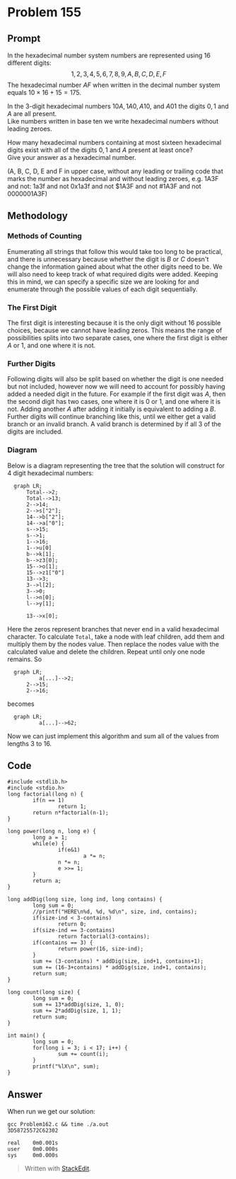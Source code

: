 ﻿# Problem 155
## Prompt 
In the hexadecimal number system numbers are represented using $16$ different digits: $$1,2,3,4,5,6,7,8,9,A,B,C,D,E,F$$ The hexadecimal number $AF$ when written in the decimal number system equals $10\times16+15=175$.

In the $3$-digit hexadecimal numbers $10A, 1A0, A10,$ and $A01$ the digits $0, 1$ and $A$ are all present.  
Like numbers written in base ten we write hexadecimal numbers without leading zeroes.

How many hexadecimal numbers containing at most sixteen hexadecimal digits exist with all of the digits 
$0, 1$ and $A$ present at least once?  
Give your answer as a hexadecimal number.

(A, B, C, D, E and F in upper case, without any leading or trailing code that marks the number as hexadecimal and without leading zeroes, e.g. 1A3F and not: 1a3f and not 0x1a3f and not $1A3F and not #1A3F and not 0000001A3F)
## Methodology  
### Methods of Counting
Enumerating all strings that follow this would take too long to be practical, and there is unnecessary because whether the digit is $B$ or $C$ doesn't change the information gained about what the other digits need to be. We will also need to keep track of what required digits were added. Keeping this in mind, we can specify a specific size we are looking for and enumerate through the possible values of each digit sequentially.
### The First Digit
The first digit is interesting because it is the only digit without 16 possible choices, because we cannot have leading zeros. This means the range of possibilities splits into two separate cases, one where the first digit is either $A$ or $1$, and one where it is not.
### Further Digits
Following digits will also be split based on whether the digit is one needed but not included, however now we will need to account for possibly having added a needed digit in the future. For example if the first digit was $A$, then the second digit has two cases, one where it is $0$ or $1$, and one where it is not. Adding another $A$ after adding it initially is equivalent to adding a $B$. Further digits will continue branching like this, until we either get a valid branch or an invalid branch. A valid branch is determined by if all $3$ of the digits are included.
### Diagram
Below is a diagram representing the tree that the solution will construct for $4$ digit hexadecimal numbers:
```mermaid
  graph LR;
      Total-->2; 
      Total-->13;
      2-->14;
      2-->s["2"];
      14-->b["2"];
      14-->a["0"];
      s-->15;
      s-->1;
      1-->16;
      1-->u[0]
      b-->k[1];
      b-->z3[0];
      15-->o[1];
      15-->z1["0"]
      13-->3;
      3-->l[2];
      3-->0;
      l-->n[0];
      l-->y[1];
      
      13-->x[0];
```
Here the zeros represent branches that never end in a valid hexadecimal character.
To calculate `Total`, take a node with leaf children, add them and multiply them by the nodes value. Then replace the nodes value with the calculated value and delete the children. Repeat until only one node remains.
So 
```mermaid
  graph LR;
		  a[...]-->2;
      2-->15; 
      2-->16;
```
becomes 
```mermaid
  graph LR;
		  a[...]-->62;
```
Now we can just implement this algorithm and sum all of the values from lengths 3 to 16.
 ## Code
 

    #include <stdlib.h>
	#include <stdio.h>
	long factorial(long n) {
	        if(n == 1)
	                return 1;
	        return n*factorial(n-1);
	}

	long power(long n, long e) {
	        long a = 1;
	        while(e) {
	                if(e&1)
	                        a *= n;
	                n *= n;
	                e >>= 1;
	        }
	        return a;
	}

	long addDig(long size, long ind, long contains) {
	        long sum = 0;
	        //printf("HERE\n%d, %d, %d\n", size, ind, contains);
	        if(size-ind < 3-contains)
	                return 0;
	        if(size-ind == 3-contains)
	                return factorial(3-contains);
	        if(contains == 3) {
	                return power(16, size-ind);
	        }
	        sum += (3-contains) * addDig(size, ind+1, contains+1);
	        sum += (16-3+contains) * addDig(size, ind+1, contains);
	        return sum;
	}

	long count(long size) {
	        long sum = 0;
	        sum += 13*addDig(size, 1, 0);
	        sum += 2*addDig(size, 1, 1);
	        return sum;
	}

	int main() {
	        long sum = 0;
	        for(long i = 3; i < 17; i++) {
	                sum += count(i);
	        }
	        printf("%lX\n", sum);
	}
## Answer
When run we get our solution:

    gcc Problem162.c && time ./a.out
    3D58725572C62302

	real    0m0.001s
	user    0m0.000s
	sys     0m0.000s

> Written with [StackEdit](https://stackedit.io/).
